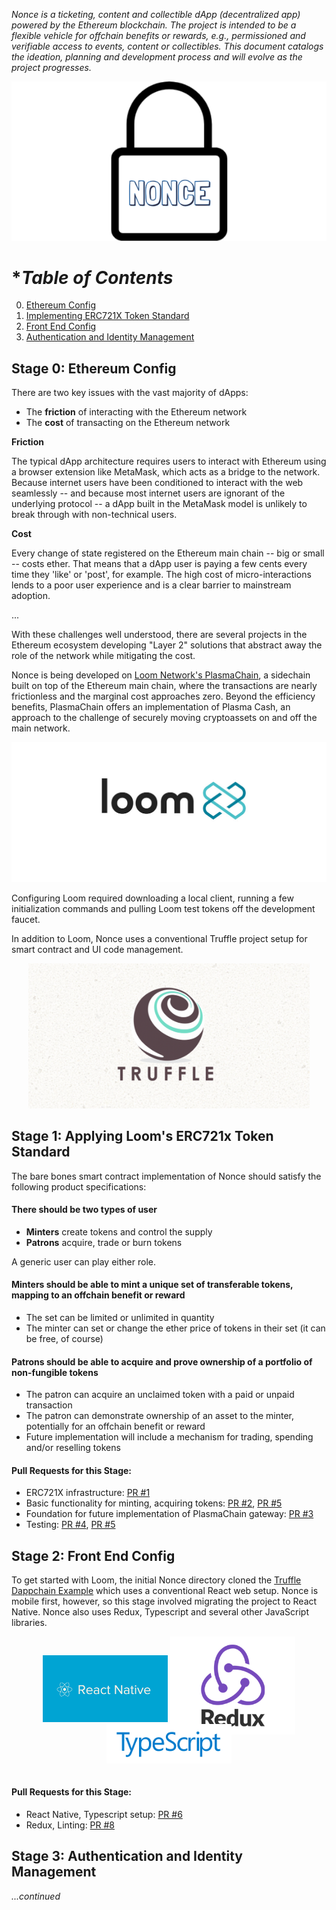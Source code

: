 _Nonce is a ticketing, content and collectible dApp (decentralized app) powered by the Ethereum blockchain. The project is intended to be a flexible vehicle for offchain benefits or rewards, e.g., permissioned and verifiable access to events, content or collectibles. This document catalogs the ideation, planning and development process and will evolve as the project progresses._

<p align="center">
  <img src="./src/assets/readme/provisional-logo.png" width="550px" /> 
</p>

# **Table of Contents*

0. [ Ethereum Config ](#eth-config)
1. [ Implementing ERC721X Token Standard](#erc721x)
2. [ Front End Config](#frontend-config)
3. [ Authentication and Identity Management](#auth)

<a name="eth-config"></a>
## **Stage 0: Ethereum Config**

There are two key issues with the vast majority of dApps:

- The **friction** of interacting with the Ethereum network
- The **cost** of transacting on the Ethereum network

**Friction**

The typical dApp architecture requires users to interact with Ethereum using a browser extension like MetaMask, which acts as a bridge to the network. Because internet users have been conditioned to interact with the web seamlessly -- and because most internet users are ignorant of the underlying protocol -- a dApp built in the MetaMask model is unlikely to break through with non-technical users.

**Cost**

Every change of state registered on the Ethereum main chain -- big or small -- costs ether. That means that a dApp user is paying a few cents every time they 'like' or 'post', for example. The high cost of micro-interactions lends to a poor user experience and is a clear barrier to mainstream adoption.

...

With these challenges well understood, there are several projects in the Ethereum ecosystem developing "Layer 2" solutions that abstract away the role of the network while mitigating the cost.

Nonce is being developed on [Loom Network's PlasmaChain](https://medium.com/loom-network/deploying-your-first-app-to-loom-plasmachain-installing-loom-setting-up-your-environment-and-b04aecfccf1f), a sidechain built on top of the Ethereum main chain, where the transactions are nearly frictionless and the marginal cost approaches zero. Beyond the efficiency benefits, PlasmaChain offers an implementation of Plasma Cash, an approach to the challenge of securely moving cryptoassets on and off the main network.

![Loom](./src/assets/readme/loom-network.jpg)

Configuring Loom required downloading a local client, running a few initialization commands and pulling Loom test tokens off the development faucet.

In addition to Loom, Nonce uses a conventional Truffle project setup for smart contract and UI code management.

<p align="center">
  <img src="./src/assets/readme/truffle.png" width="450px" /> 
</p>

<a name="erc721x"></a>
## **Stage 1: Applying Loom's ERC721x Token Standard**

The bare bones smart contract implementation of Nonce should satisfy the following product specifications:

#### There should be **two types of user**

- **Minters** create tokens and control the supply
- **Patrons** acquire, trade or burn tokens

A generic user can play either role.

#### Minters should be able to mint a unique set of transferable tokens, mapping to an offchain benefit or reward

- The set can be limited or unlimited in quantity
- The minter can set or change the ether price of tokens in their set (it can be free, of course)

#### Patrons should be able to acquire and prove ownership of a portfolio of non-fungible tokens

- The patron can acquire an unclaimed token with a paid or unpaid transaction
- The patron can demonstrate ownership of an asset to the minter, potentially for an offchain benefit or reward
- Future implementation will include a mechanism for trading, spending and/or reselling tokens

#### Pull Requests for this Stage:

- ERC721X infrastructure: [PR #1](https://github.com/michaelcohen716/nonce/pull/1)
- Basic functionality for minting, acquiring tokens: [PR #2](https://github.com/michaelcohen716/nonce/pull/2), [PR #5](https://github.com/michaelcohen716/nonce/pull/5)
- Foundation for future implementation of PlasmaChain gateway: [PR #3](https://github.com/michaelcohen716/nonce/pull/3)
- Testing: [PR #4](https://github.com/michaelcohen716/nonce/pull/4), [PR #5](https://github.com/michaelcohen716/nonce/pull/5)

<a name="frontend-config"></a>
## **Stage 2: Front End Config**

To get started with Loom, the initial Nonce directory cloned the [Truffle Dappchain Example](https://github.com/loomnetwork/truffle-dappchain-example) which uses a conventional React web setup. Nonce is mobile first, however, so this stage involved migrating the project to React Native. Nonce also uses Redux, Typescript and several other JavaScript libraries.

<p align="center">
  <img src="./src/assets/readme/native.png" width="200"  /> 
  <img src="./src/assets/readme/redux.png" width="200" style="margin-bottom: -20px" /> 
  <img src="./src/assets/readme/typescript.png" width="200" style="margin-bottom: 15px"/> 
</p>

#### Pull Requests for this Stage:

- React Native, Typescript setup: [PR #6](https://github.com/michaelcohen716/nonce/pull/6)
- Redux, Linting: [PR #8](https://github.com/michaelcohen716/nonce/pull/8)

<a name="auth"></a>
## **Stage 3: Authentication and Identity Management**
_...continued_
